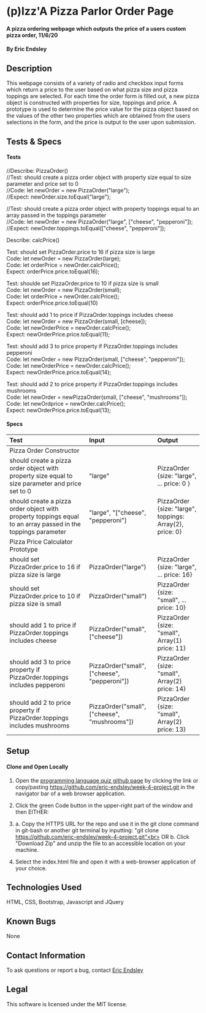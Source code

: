 # (p)Izz'A Pizza Parlor Order Page

#### A pizza ordering webpage which outputs the price of a users custom pizza order, 11/6/20

#### By Eric Endsley

## Description
This webpage consists of a variety of radio and checkbox input forms which return a price to the user based on what pizza size and pizza toppings are selected. For each time the order form is filled out, a new pizza object is constructed with properties for size, toppings and price. A prototype is used to determine the price value for the pizza object based on the values of the other two properties which are obtained from the users selections in the form, and the price is output to the user upon submission.

## Tests & Specs
#### Tests
//Describe: PizzaOrder()<br> 
//Test: should create a pizza order object with property size equal to size parameter and price set to 0<br> 
//Code: let newOrder = new PizzaOrder("large");<br> 
//Expect: newOrder.size.toEqual("large");<br> 

//Test: should create a pizza order object with property toppings equal to an array passed in the toppings parameter<br> 
//Code: let newOrder = new PizzaOrder("large", ["cheese", "pepperoni"]);<br> 
//Expect: newOrder.toppings.toEqual(["cheese", "pepperoni"]);<br> 


Describe: calcPrice()

Test: should set PizzaOrder.price to 16 if pizza size is large<br>
Code: let newOrder = new PizzaOrder(large);<br>
Code: let orderPrice = newOrder.calcPrice();<br>
Expect: orderPrice.price.toEqual(16);

Test: shoulde set PizzaOrder.price to 10 if pizza size is small<br>
Code: let newOrder = new PizzaOrder(small);<br>
Code: let orderPrice = newOrder.calcPrice();<br>
Expect: orderPrice.price.toEqual(10)

Test: should add 1 to price if PizzaOrder.toppings includes cheese<br>
Code: let newOrder = new PizzaOrder(small, [cheese]);<br>
Code: let newOrderPrice = newOrder.calcPrice();<br>
Expect: newOrderPrice.price.toEqual(11);

Test: should add 3 to price property if PizzaOrder.toppings includes pepperoni<br>
Code: let newOrder = new PizzaOrder(small, ["cheese", "pepperoni"]);<br>
Code: let newOrderPrice = newOrder.calcPrice();<br>
Expect: newOrderPrice.price.toEqual(14);

Test: should add 2 to price property if PizzaOrder.toppings includes mushrooms<br>
Code: let newOrder = newPizzaOrder(small, ["cheese", "mushrooms"]);<br>
Code: let newOrdprice = newOrder.calcPrice();<br>
Expect: newOrderPrice.price.toEqual(13);

#### Specs
| Test | Input | Output |
| :----------- | :----------------------| :----------- |
| Pizza Order Constructor |||
| should create a pizza order object with property size equal to size parameter and price set to 0| "large" | PizzaOrder {size: "large", ... price: 0 } |
| should create a pizza order object with property toppings equal to an array passed in the toppings parameter | "large", "["cheese", "pepperoni"] | PizzaOrder {size: "large", toppings: Array(2), price: 0} |
| Pizza Price Calculator Prototype |||
| should set PizzaOrder.price to 16 if pizza size is large | PizzaOrder("large") | PizzaOrder {size: "large", ... price: 16} |
| should set PizzaOrder.price to 10 if pizza size is small | PizzaOrder("small") | PizzaOrder {size: "small", ... price: 10} |
| should add 1 to price if PizzaOrder.toppings includes cheese | PizzaOrder("small", ["cheese"]) | PizzaOrder {size: "small", Array(1) price: 11} |
| should add 3 to price property if PizzaOrder.toppings includes pepperoni | PizzaOrder("small", ["cheese", "pepperoni"]) | PizzaOrder {size: "small", Array(2) price: 14} |
| should add 2 to price property if PizzaOrder.toppings includes mushrooms | PizzaOrder("small", ["cheese", "mushrooms"]) | PizzaOrder {size: "small", Array(2) price: 13} |


## Setup
#### Clone and Open Locally
 1. Open the [programming language quiz github page](https://github.com/eric-endsley/week-4-project.git) by clicking the link or copy/pasting https://github.com/eric-endsley/week-4-project.git in the navigator bar of a web browser application.

 2. Click the green Code button in the upper-right part of the window and then EITHER:

 3. a. Copy the HTTPS URL for the repo and use it in the git clone command in git-bash or another git terminal by inputting: "git clone https://github.com/eric-endsley/week-4-project.git"<br> 
 OR b. Click "Download Zip" and unzip the file to an accessible location on your machine.

 4. Select the index.html file and open it with a web-browser application of your choice.

## Technologies Used
HTML, CSS, Bootstrap, Javascript and JQuery

## Known Bugs
None

## Contact Information
To ask questions or report a bug, contact [Eric Endsley](mailto:eric.endsley4@gmail.com)

## Legal

This software is licensed under the MIT license.